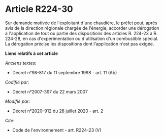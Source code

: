 # Article R224-30

Sur demande motivée de l'exploitant d'une chaudière, le préfet peut, après avis de la direction régionale chargée de
l'énergie, accorder une dérogation à l'application de tout ou partie des dispositions des articles R. 224-23 à R. 224-28, en
cas d'expérimentation ou d'utilisation d'un combustible spécial. La dérogation précise les dispositions dont l'application
n'est pas exigée.

**Liens relatifs à cet article**

_Anciens textes_:

  - Décret n°98-817 du 11 septembre 1998 - art. 11 (Ab)

_Codifié par_:

  - Décret n°2007-397 du 22 mars 2007

_Modifié par_:

  - Décret n°2020-912 du 28 juillet 2020 - art. 2

_Cite_:

  - Code de l'environnement - art. R224-23 (V)
